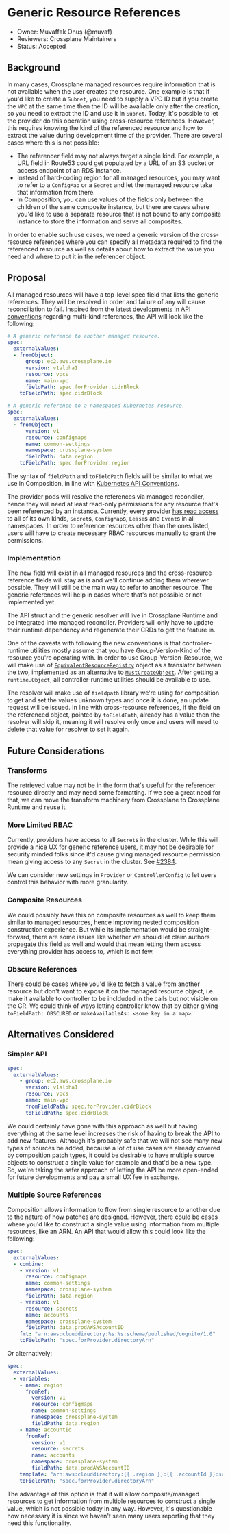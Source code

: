 # Generic Resource References

* Owner: Muvaffak Onuş (@muvaf)
* Reviewers: Crossplane Maintainers
* Status: Accepted

## Background

In many cases, Crossplane managed resources require information that is not
available when the user creates the resource. One example is that if you'd like to create
a `Subnet`, you need to supply a VPC ID but if you create the `VPC` at the same
time then the ID will be available only after the creation, so you need to extract
the ID and use it in `Subnet`. Today, it's possible to let the provider do this
operation using cross-resource references. However, this requires knowing the kind of
the referenced resource and how to extract the value during development time of
the provider. There are several cases where this is not possible:

* The referencer field may not always target a single kind. For example, a URL
  field in Route53 could get populated by a URL of an S3 bucket or access endpoint
  of an RDS Instance.
* Instead of hard-coding region for all managed resources, you may want to refer
  to a `ConfigMap` or a `Secret` and let the managed resource take that
  information from there.
* In Composition, you can use values of the fields only between the children of
  the same composite instance, but there are cases where you'd like to use a
  separate resource that is not bound to any composite instance to store the
  information and serve all composites.

In order to enable such use cases, we need a generic version of the cross-resource
references where you can specify all metadata required to find the referenced
resource as well as details about how to extract the value you need and where to
put it in the referencer object.

## Proposal

All managed resources will have a top-level spec field that lists the generic
references. They will be resolved in order and failure of any will cause
reconciliation to fail. Inspired from the [latest developments in API conventions](https://github.com/kubernetes/community/pull/5748)
regarding multi-kind references, the API will look like the following:
```yaml
# A generic reference to another managed resource.
spec:
  externalValues:
  - fromObject:
      group: ec2.aws.crossplane.io
      version: v1alpha1
      resource: vpcs
      name: main-vpc
      fieldPath: spec.forProvider.cidrBlock
    toFieldPath: spec.cidrBlock
```
```yaml
# A generic reference to a namespaced Kubernetes resource.
spec:
  externalValues:
  - fromObject:
      version: v1
      resource: configmaps
      name: common-settings
      namespace: crossplane-system
      fieldPath: data.region
    toFieldPath: spec.forProvider.region
```

The syntax of `fieldPath` and `toFieldPath` fields will be similar to what we
use in Composition, in line with [Kubernetes API Conventions](https://github.com/kubernetes/community/blob/744e270/contributors/devel/sig-architecture/api-conventions.md#selecting-fields).

The provider pods will resolve the references via managed reconciler, hence they
will need at least read-only permissions for any resource that's been referenced
by an instance. Currently, every provider [has read access](https://github.com/crossplane/crossplane/blob/d8f57a8/internal/controller/rbac/provider/roles/roles.go#L66)
to all of its own kinds, `Secret`s, `ConfigMap`s, `Lease`s and `Event`s in all
namespaces. In order to reference resources other than the ones listed, users will
have to create necessary RBAC resources manually to grant the permissions.

### Implementation

The new field will exist in all managed resources and the cross-resource reference
fields will stay as is and we'll continue adding them wherever possible. They will
still be the main way to refer to another resource. The generic references will
help in cases where that's not possible or not implemented yet.

The API struct and the generic resolver will live in Crossplane Runtime and be
integrated into managed reconciler. Providers will only have to update their
runtime dependency and regenerate their CRDs to get the feature in.

One of the caveats with following the new conventions is that controller-runtime
utilities mostly assume that you have Group-Version-Kind of the resource you're
operating with. In order to use Group-Version-Resource, we will make use of
[`EquivalentResourceRegistry`](https://github.com/kubernetes/apimachinery/blob/bf1bfd9/pkg/runtime/mapper.go#L44)
object as a translator between the two, implemented as an alternative to
[`MustCreateObject`](https://github.com/crossplane/crossplane-runtime/blob/406fe0b/pkg/resource/resource.go#L145).
After getting a `runtime.Object`, all controller-runtime utilities should be
available to use.

The resolver will make use of `fieldpath` library we're using for composition to
get and set the values unknown types and once it is done, an update request will
be issued. In line with cross-resource references, if the field on the referenced
object, pointed by `toFieldPath`, already has a value then the resolver will
skip it, meaning it will resolve only once and users will need to delete that
value for resolver to set it again.

## Future Considerations

### Transforms

The retrieved value may not be in the form that's useful for the referencer
resource directly and may need some formatting. If we see a great need for that,
we can move the transform machinery from Crossplane to Crossplane Runtime and
reuse it.

### More Limited RBAC

Currently, providers have access to all `Secret`s in the cluster. While this will
provide a nice UX for generic reference users, it may not be desirable for security
minded folks since it'd cause giving managed resource permission mean giving access
to any `Secret` in the cluster. See [#2384](https://github.com/crossplane/crossplane/issues/2384).

We can consider new settings in `Provider` or `ControllerConfig` to let users
control this behavior with more granularity.

### Composite Resources

We could possibly have this on composite resources as well to keep them similar
to managed resources, hence improving nested composition construction experience.
But while its implementation would be straight-forward, there are some issues like
whether we should let claim authors propagate this field as well and would that
mean letting them access everything provider has access to, which is not few.

### Obscure References

There could be cases where you'd like to fetch a value from another resource but
don't want to expose it on the managed resource object, i.e. make it available to
controller to be inclduded in the calls but not visible on the CR. We could think
of ways letting controller know that by either giving `toFieldPath: OBSCURED` or
`makeAvailableAs: <some key in a map>`.

## Alternatives Considered

### Simpler API

```yaml
spec:
  externalValues:
    - group: ec2.aws.crossplane.io
      version: v1alpha1
      resource: vpcs
      name: main-vpc
      fromFieldPath: spec.forProvider.cidrBlock
      toFieldPath: spec.cidrBlock
```

We could certainly have gone with this approach as well but having everything at
the same level increases the risk of having to break the API to add new features.
Although it's probably safe that we will not see many new types of sources be
added, because a lot of use cases are already covered by composition patch types,
it could be desirable to have multiple source objects to construct a single value
for example and that'd be a new type. So, we're taking the safer approach of
letting the API be more open-ended for future developments and pay a small UX
fee in exchange.

### Multiple Source References

Composition allows information to flow from single resource to another due to
the nature of how patches are designed. However, there could be cases where you'd
like to construct a single value using information from multiple resources, like
an ARN. An API that would allow this could look like the following:

```yaml
spec:
  externalValues:
  - combine:
    - version: v1
      resource: configmaps
      name: common-settings
      namespace: crossplane-system
      fieldPath: data.region
    - version: v1
      resource: secrets
      name: accounts
      namespace: crossplane-system
      fieldPath: data.prodAWSAccountID
    fmt: "arn:aws:clouddirectory:%s:%s:schema/published/cognito/1.0"
    toFieldPath: "spec.forProvider.directoryArn"
```
Or alternatively:
```yaml
spec:
  externalValues:
  - variables:
    - name: region
      fromRef:
        version: v1
        resource: configmaps
        name: common-settings
        namespace: crossplane-system
        fieldPath: data.region
    - name: accountId
      fromRef:
        version: v1
        resource: secrets
        name: accounts
        namespace: crossplane-system
        fieldPath: data.prodAWSAccountID
    template: "arn:aws:clouddirectory:{{ .region }}:{{ .accountId }}:schema/published/cognito/1.0"
    toFieldPath: "spec.forProvider.directoryArn"
```

The advantage of this option is that it will allow composite/managed resources to
get information from multiple resources to construct a single value, which is not
possible today in any way. However, it's questionable how necessary it is since
we haven't seen many users reporting that they need this functionality.
